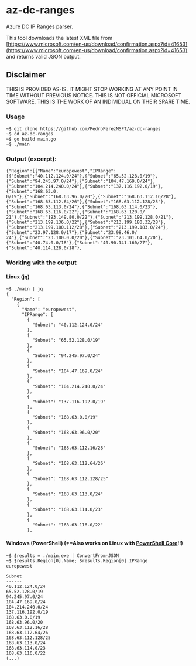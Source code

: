 # az-dc-ranges
Azure DC IP Ranges parser.

This tool downloads the latest XML file from [https://www.microsoft.com/en-us/download/confirmation.aspx?id=41653](https://www.microsoft.com/en-us/download/confirmation.aspx?id=41653) and returns valid JSON output.

## Disclaimer
THIS IS PROVIDED AS-IS. IT MIGHT STOP WORKING AT ANY POINT IN TIME WITHOUT PREVIOUS NOTICE.
THIS IS NOT OFFICIAL MICROSOFT SOFTWARE. THIS IS THE WORK OF AN INDIVIDUAL ON THEIR SPARE TIME.

### Usage
```
~$ git clone https://github.com/PedroPerezMSFT/az-dc-ranges
~$ cd az-dc-ranges
~$ go build main.go
~$ ./main
```

### Output (excerpt):

```
{"Region":[{"Name":"europewest","IPRange":[{"Subnet":"40.112.124.0/24"},{"Subnet":"65.52.128.0/19"},{"Subnet":"94.245.97.0/24"},{"Subnet":"104.47.169.0/24"},{"Subnet":"104.214.240.0/24"},{"Subnet":"137.116.192.0/19"},{"Subnet":"168.63.0.
0/19"},{"Subnet":"168.63.96.0/20"},{"Subnet":"168.63.112.16/28"},{"Subnet":"168.63.112.64/26"},{"Subnet":"168.63.112.128/25"},{"Subnet":"168.63.113.0/24"},{"Subnet":"168.63.114.0/23"},{"Subnet":"168.63.116.0/22"},{"Subnet":"168.63.120.0/
21"},{"Subnet":"193.149.80.0/22"},{"Subnet":"213.199.128.0/21"},{"Subnet":"213.199.136.0/22"},{"Subnet":"213.199.180.32/28"},{"Subnet":"213.199.180.112/28"},{"Subnet":"213.199.183.0/24"},{"Subnet":"23.97.128.0/17"},{"Subnet":"23.98.46.0/
24"},{"Subnet":"23.100.0.0/20"},{"Subnet":"23.101.64.0/20"},{"Subnet":"40.74.0.0/18"},{"Subnet":"40.90.141.160/27"},{"Subnet":"40.114.128.0/18"},
```

### Working with the output
#### Linux (jq)
```
~$ ./main | jq 
{
  "Region": [
    {
      "Name": "europewest",
      "IPRange": [
        {
          "Subnet": "40.112.124.0/24"
        },
        {
          "Subnet": "65.52.128.0/19"
        },
        {
          "Subnet": "94.245.97.0/24"
        },
        {
          "Subnet": "104.47.169.0/24"
        },
        {
          "Subnet": "104.214.240.0/24"
        },
        {
          "Subnet": "137.116.192.0/19"
        },
        {
          "Subnet": "168.63.0.0/19"
        },
        {
          "Subnet": "168.63.96.0/20"
        },
        {
          "Subnet": "168.63.112.16/28"
        },
        {
          "Subnet": "168.63.112.64/26"
        },
        {
          "Subnet": "168.63.112.128/25"
        },
        {
          "Subnet": "168.63.113.0/24"
        },
        {
          "Subnet": "168.63.114.0/23"
        },
        {
          "Subnet": "168.63.116.0/22"
        },
```

#### Windows (PowerShell) (**Also works on Linux with [PowerShell Core](https://github.com/PowerShell/PowerShell)!!)
```
~$ $results = ./main.exe | ConvertFrom-JSON
~$ $results.Region[0].Name; $results.Region[0].IPRange
europewest

Subnet
------
40.112.124.0/24
65.52.128.0/19
94.245.97.0/24
104.47.169.0/24
104.214.240.0/24
137.116.192.0/19
168.63.0.0/19
168.63.96.0/20
168.63.112.16/28
168.63.112.64/26
168.63.112.128/25
168.63.113.0/24
168.63.114.0/23
168.63.116.0/22
(...)
```

